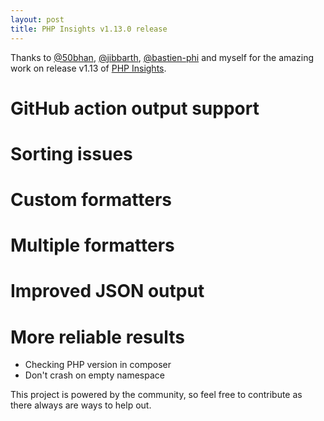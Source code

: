 ```yaml
---
layout: post
title: PHP Insights v1.13.0 release
---
```


Thanks to [@50bhan](https://twitter.com/50bhan), [@jibbarth](https://twitter.com/jibbarth), [@bastien-phi](https://github.com/bastien-phi) and myself for the amazing work on release v1.13 of [PHP Insights](https://phpinsights.com).

# GitHub action output support

# Sorting issues

# Custom formatters

# Multiple formatters

# Improved JSON output

# More reliable results

- Checking PHP version in composer
- Don't crash on empty namespace


This project is powered by the community, so feel free to contribute as there always are ways to help out.

